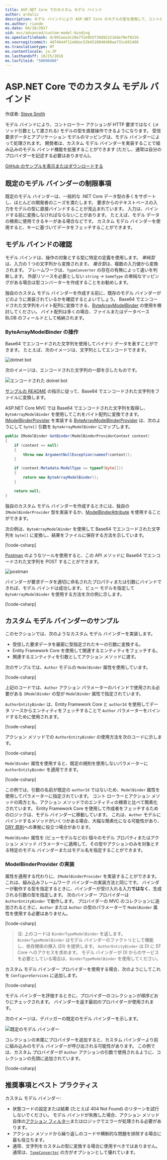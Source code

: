 ```yaml
---
title: ASP.NET Core でのカスタム モデル バインド
author: ardalis
description: モデル バインドにより ASP.NET Core のモデルの型を使用して、コントローラー アクションが直接動作する方法について説明します。
ms.author: riande
ms.date: 04/10/2017
uid: mvc/advanced/custom-model-binding
ms.openlocfilehash: dc901aea3c20e7f2e955f39d923216de70ef015b
ms.sourcegitcommit: 4d74644f11e0dac52b4510048490ae731c691496
ms.translationtype: HT
ms.contentlocale: ja-JP
ms.lasthandoff: 10/25/2018
ms.locfileid: "50090408"
---
```

# <a name="custom-model-binding-in-aspnet-core"></a>ASP.NET Core でのカスタム モデル バインド

作成者: [Steve Smith](https://ardalis.com/)

モデル バインドにより、コントローラー アクションが HTTP 要求ではなく (メソッド引数として渡される) モデルの型を直接操作できるようになります。 受信要求データとアプリケーション モデルのマッピングは、モデル バインダーによって処理されます。 開発者は、カスタム モデル バインダーを実装することで組み込みのモデル バインド機能を拡張することができます (ただし、通常は自分のプロバイダーを記述する必要はありません)。

[GitHub のサンプルを表示またはダウンロードする](https://github.com/aspnet/Docs/tree/master/aspnetcore/mvc/advanced/custom-model-binding/)

## <a name="default-model-binder-limitations"></a>既定のモデル バインダーの制限事項

既定のモデル バインダーは、一般的な .NET Core データ型の多くをサポートし、ほとんどの開発者のニーズを満たします。 要求からのテキストベースの入力をモデルの型に直接バインドすることが見込まれています。 入力は、バインドする前に変換しなければならないことがあります。 たとえば、モデル データの検索に使用できるキーがある場合などです。 カスタム モデル バインダーを使用すると、キーに基づいてデータをフェッチすることができます。

## <a name="model-binding-review"></a>モデル バインドの確認

モデル バインドは、操作の対象とする型に特定の定義を使用します。 *単純型*は、入力の 1 つの文字列から変換されます。 *複合型*は、複数の入力値から変換されます。 フレームワークは、`TypeConverter` の存在の有無によって違いを判断します。 外部リソースを必要としない `string` -> `SomeType` の単純なマッピングがある場合は型コンバーターを作成することをお勧めします。

独自のカスタム モデル バインダーを作成する前に、既存のモデル バインダーがどのように実装されているかを確認するとよいでしょう。 Base64 でエンコードされた文字列をバイト配列に変換できる、[ByteArrayModelBinder](/dotnet/api/microsoft.aspnetcore.mvc.modelbinding.binders.bytearraymodelbinder) の使用を検討してください。 バイト配列は多くの場合、ファイルまたはデータベース BLOB のフィールドとして格納されます。

### <a name="working-with-the-bytearraymodelbinder"></a>ByteArrayModelBinder の操作

Base64 でエンコードされた文字列を使用してバイナリ データを表すことができます。 たとえば、次のイメージは、文字列としてエンコードできます。

![dotnet bot](custom-model-binding/images/bot.png "dotnet bot")

次のイメージは、エンコードされた文字列の一部を示したものです。

![エンコードされた dotnet bot](custom-model-binding/images/encoded-bot.png "エンコードされた dotnet bot")

[サンプルの README](https://github.com/aspnet/Docs/blob/master/aspnetcore/mvc/advanced/custom-model-binding/sample/CustomModelBindingSample/README.md) の指示に従って、Base64 でエンコードされた文字列をファイルに変換します。

ASP.NET Core MVC では Base64 でエンコードされた文字列を取得し、`ByteArrayModelBinder` を使用してこれをバイト配列に変換できます。 [IModelBinderProvider](/dotnet/api/microsoft.aspnetcore.mvc.modelbinding.imodelbinderprovider) を実装する [ByteArrayModelBinderProvider](/dotnet/api/microsoft.aspnetcore.mvc.modelbinding.binders.bytearraymodelbinderprovider) は、次のようにして `byte[]` 引数を `ByteArrayModelBinder` にマップします。

```csharp
public IModelBinder GetBinder(ModelBinderProviderContext context)
{
    if (context == null)
    {
        throw new ArgumentNullException(nameof(context));
    }

    if (context.Metadata.ModelType == typeof(byte[]))
    {
        return new ByteArrayModelBinder();
    }

    return null;
}
```

独自のカスタム モデル バインダーを作成するときには、独自の `IModelBinderProvider` 型を実装するか、[ModelBinderAttribute](/dotnet/api/microsoft.aspnetcore.mvc.modelbinderattribute) を使用することができます。

次の例は、`ByteArrayModelBinder` を使用して Base64 でエンコードされた文字列を `byte[]` に変換し、結果をファイルに保存する方法を示しています。

[!code-csharp[](custom-model-binding/sample/CustomModelBindingSample/Controllers/ImageController.cs?name=post1&highlight=3)]

[Postman](https://www.getpostman.com/) のようなツールを使用すると、この API メソッドに Base64 でエンコードされた文字列を POST することができます。

![postman](custom-model-binding/images/postman.png "postman")

バインダーが要求データを適切に命名されたプロパティまたは引数にバインドできれば、モデル バインドは成功します。 ビュー モデルを指定して `ByteArrayModelBinder` を使用する方法を次の例に示します。

[!code-csharp[](custom-model-binding/sample/CustomModelBindingSample/Controllers/ImageController.cs?name=post2&highlight=2)]

## <a name="custom-model-binder-sample"></a>カスタム モデル バインダーのサンプル

このセクションでは、次のようなカスタム モデル バインダーを実装します。

- 受信した要求データを厳密に型指定されたキーの引数に変換する。
- Entity Framework Core を使用して関連するエンティティをフェッチする。
- 関連するエンティティを引数としてアクション メソッドに渡す。

次のサンプルでは、`Author` モデルの `ModelBinder` 属性を使用しています。

[!code-csharp[](custom-model-binding/sample/CustomModelBindingSample/Data/Author.cs?highlight=10)]

上記のコードでは、`Author` アクション パラメーターのバインドで使用される必要がある `IModelBinder` の型が `ModelBinder` 属性で指定されています。 

`AuthorEntityBinder` は、Entity Framework Core と `authorId` を使用してデータ ソースからエンティティをフェッチすることで `Author` パラメーターをバインドするために使用されます。

[!code-csharp[](custom-model-binding/sample/CustomModelBindingSample/Binders/AuthorEntityBinder.cs?name=demo)]

アクション メソッドでの `AuthorEntityBinder` の使用方法を次のコードに示します。

[!code-csharp[](custom-model-binding/sample/CustomModelBindingSample/Controllers/BoundAuthorsController.cs?name=demo2&highlight=2)]

`ModelBinder` 属性を使用すると、既定の規則を使用しないパラメーターに `AuthorEntityBinder` を適用できます。

[!code-csharp[](custom-model-binding/sample/CustomModelBindingSample/Controllers/BoundAuthorsController.cs?name=demo1&highlight=2)]

この例では、引数の名前が既定の `authorId` ではないため、`ModelBinder` 属性を使用してパラメーターに指定されています。 コント ローラーとアクション メソッドの両方とも、アクション メソッドでのエンティティの検索と比べて簡素化されています。 Entity Framework Core を使用して作成者をフェッチするためのロジックは、モデル バインダーに移動しています。 これは、`Author` モデルにバインドするメソッドがいくつかある場合、大幅な簡素化になる可能性があり、[DRY 原則](http://deviq.com/don-t-repeat-yourself/)への準拠に役立つ場合があります。

`ModelBinder` 属性を (ビューモデルなどの) 個々のモデル プロパティまたはアクション メソッド パラメーターに適用して、その型やアクションのみを対象とする特定のモデル バインダーまたはモデル名を指定することができます。

### <a name="implementing-a-modelbinderprovider"></a>ModelBinderProvider の実装

属性を適用する代わりに、`IModelBinderProvider` を実装することができます。 これは、組み込みフレームワーク バインダーの実装方法と同じです。 バインダーが動作する型を指定するときに、バインダーが受け入れる入力**ではなく**、生成される引数の型を指定します。 次のバインダー プロバイダーは `AuthorEntityBinder` で動作します。 プロバイダーの MVC のコレクションに追加されるときに、`Author` または `Author` の型のパラメーターで `ModelBinder` 属性を使用する必要はありません。

[!code-csharp[](custom-model-binding/sample/CustomModelBindingSample/Binders/AuthorEntityBinderProvider.cs?highlight=17-20)]

> 注: 上のコードは `BinderTypeModelBinder` を返します。 `BinderTypeModelBinder` はモデル バインダーのファクトリとして機能し、依存関係の挿入 (DI) を提供します。 `AuthorEntityBinder` は DI に EF Core へのアクセスを求めます。 モデル バインダーが DI からのサービスを必要としている場合は、`BinderTypeModelBinder` を使用してください。

カスタム モデル バインダー プロバイダーを使用する場合、次のようにしてこれを `ConfigureServices` に追加します。

[!code-csharp[](custom-model-binding/sample/CustomModelBindingSample/Startup.cs?name=callout&highlight=5-9)]

モデル バインダーを評価するときに、プロバイダーのコレクションが順序どおりにチェックされます。 バインダーを返す最初のプロバイダーが使用されます。

次のイメージは、デバッガーの既定のモデル バインダーを示します。

![既定のモデル バインダー](custom-model-binding/images/default-model-binders.png "既定のモデル バインダー")

コレクションの末尾にプロバイダーを追加すると、カスタム バインダーより前に組み込みのモデル バインダーが呼び出される可能性があります。 この例では、カスタム プロバイダーが `Author` アクションの引数で使用されるように、コレクションの先頭に追加されています。

[!code-csharp[](custom-model-binding/sample/CustomModelBindingSample/Startup.cs?name=callout&highlight=5-9)]

## <a name="recommendations-and-best-practices"></a>推奨事項とベスト プラクティス

カスタム モデル バインダー:
- 状態コードの設定または結果 (たとえば 404 Not Found) のリターンを試行しないでください。 モデル バインドが失敗した場合、アクション メソッド自体の[アクション フィルター](xref:mvc/controllers/filters)またはロジックでエラーが処理される必要があります。
- アクション メソッドから繰り返しのコードや横断的な問題を排除する場合に最も役立ちます。
- 通常、文字列をカスタムの型に変換する場合に使用すべきではありません。通常は、[`TypeConverter`](/dotnet/api/system.componentmodel.typeconverter) の方がオプションとして優れています。
